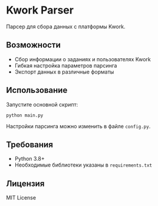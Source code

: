# Kwork Parser

Парсер для сбора данных с платформы Kwork.

## Возможности

- Сбор информации о заданиях и пользователях Kwork
- Гибкая настройка параметров парсинга
- Экспорт данных в различные форматы


## Использование

Запустите основной скрипт:
```
python main.py
```

Настройки парсинга можно изменить в файле `config.py`.

## Требования

- Python 3.8+
- Необходимые библиотеки указаны в `requirements.txt`

## Лицензия

MIT License
